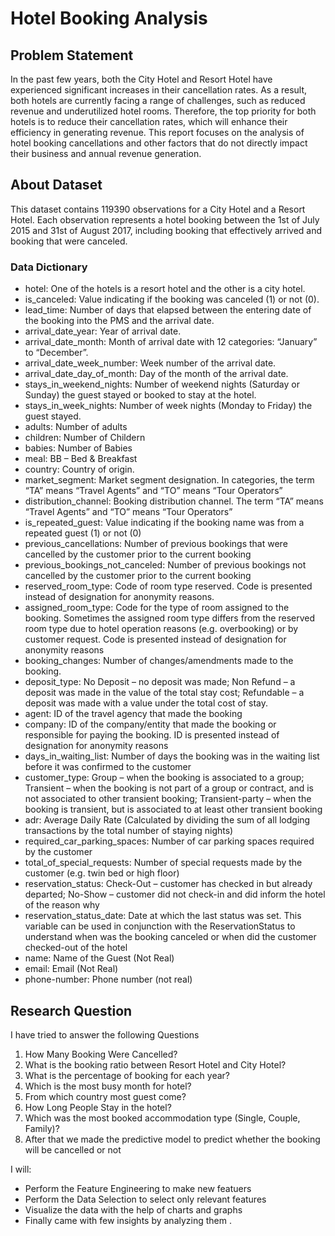 # Hotel Booking Analysis
## Problem Statement
In the past few years, both the City Hotel and Resort Hotel have experienced significant increases in their cancellation rates. As a result, both hotels are currently facing a range of challenges, such as reduced revenue and underutilized hotel rooms. Therefore, the top priority for both hotels is to reduce their cancellation rates, which will enhance their efficiency in generating revenue. This report focuses on the analysis of hotel booking cancellations and other factors that do not directly impact their business and annual revenue generation.
## About Dataset
This dataset contains 119390 observations for a City Hotel and a Resort Hotel. Each observation represents a hotel booking between the 1st of July 2015 and 31st of August 2017, including booking that effectively arrived and booking that were canceled.
### Data Dictionary
- hotel: One of the hotels is a resort hotel and the other is a city hotel.
- is_canceled: Value indicating if the booking was canceled (1) or not (0).
- lead_time: Number of days that elapsed between the entering date of the booking into the PMS and the arrival date.
- arrival_date_year: Year of arrival date.
- arrival_date_month: Month of arrival date with 12 categories: “January” to “December”.
- arrival_date_week_number: Week number of the arrival date.
- arrival_date_day_of_month: Day of the month of the arrival date.
- stays_in_weekend_nights: Number of weekend nights (Saturday or Sunday) the guest stayed or booked to stay at the hotel.
- stays_in_week_nights: Number of week nights (Monday to Friday) the guest stayed.
- adults: Number of adults
- children: Number of Childern
- babies: Number of Babies
- meal: BB – Bed & Breakfast
- country: Country of origin.
- market_segment: Market segment designation. In categories, the term “TA” means “Travel Agents” and “TO” means “Tour Operators”
- distribution_channel: Booking distribution channel. The term “TA” means “Travel Agents” and “TO” means “Tour Operators”
- is_repeated_guest: Value indicating if the booking name was from a repeated guest (1) or not (0)
- previous_cancellations: Number of previous bookings that were cancelled by the customer prior to the current booking
- previous_bookings_not_canceled: Number of previous bookings not cancelled by the customer prior to the current booking
- reserved_room_type: Code of room type reserved. Code is presented instead of designation for anonymity reasons.
- assigned_room_type: Code for the type of room assigned to the booking. Sometimes the assigned room type differs from the reserved room type due to hotel operation reasons (e.g. overbooking) or by customer request. Code is presented instead of designation for anonymity reasons
- booking_changes: Number of changes/amendments made to the booking.
- deposit_type: No Deposit – no deposit was made; Non Refund – a deposit was made in the value of the total stay cost; Refundable – a deposit was made with a value under the total cost of stay.
- agent: ID of the travel agency that made the booking
- company: ID of the company/entity that made the booking or responsible for paying the booking. ID is presented instead of designation for anonymity reasons
- days_in_waiting_list: Number of days the booking was in the waiting list before it was confirmed to the customer
- customer_type: Group – when the booking is associated to a group; Transient – when the booking is not part of a group or contract, and is not associated to other transient booking; Transient-party – when the booking is transient, but is associated to at least other transient booking
- adr: Average Daily Rate (Calculated by dividing the sum of all lodging transactions by the total number of staying nights)
- required_car_parking_spaces: Number of car parking spaces required by the customer
- total_of_special_requests: Number of special requests made by the customer (e.g. twin bed or high floor)
- reservation_status: Check-Out – customer has checked in but already departed; No-Show – customer did not check-in and did inform the hotel of the reason why
- reservation_status_date: Date at which the last status was set. This variable can be used in conjunction with the ReservationStatus to understand when was the booking canceled or when did the customer checked-out of the hotel
- name: Name of the Guest (Not Real)
- email: Email (Not Real)
- phone-number: Phone number (not real)
## Research Question
I have tried to answer the following Questions
1. How Many Booking Were Cancelled?
2. What is the booking ratio between Resort Hotel and City Hotel?
3. What is the percentage of booking for each year?
4. Which is the most busy month for hotel?
5. From which country most guest come?
6. How Long People Stay in the hotel?
7. Which was the most booked accommodation type (Single, Couple, Family)?
8. After that we made the predictive model to predict whether the booking will be cancelled or not

I will:

- Perform the Feature Engineering to make new featuers
- Perform the Data Selection to select only relevant features
- Visualize the data with the help of charts and graphs
- Finally came with few insights by analyzing them .
